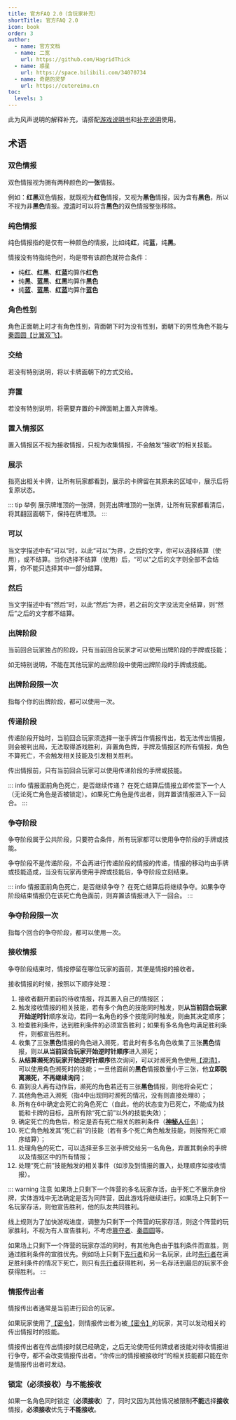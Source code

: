 ```yaml
---
title: 官方FAQ 2.0（含玩家补充）
shortTitle: 官方FAQ 2.0
icon: book
order: 3
author:
  - name: 官方文档
  - name: 二宽
    url: https://github.com/HagridThick
  - name: 惑星
    url: https://space.bilibili.com/34070734
  - name: 奇葩的灵梦
    url: https://cutereimu.cn
toc:
  levels: 3
---
```


此为风声说明的解释补充，请搭配[游戏说明书](how_to_play.md)和[补充说明](detail_rules.md)使用。

## 术语

### 双色情报

双色情报视为拥有两种颜色的**一张**情报。

例如：**红**&zwnj;**黑**双色情报，就既视为**红色**情报，又视为**黑色**情报，因为含有**黑色**，所以不视为非**黑色**情报。[澄清](../card/card.md)时可以将含**黑色**的双色情报整张移除。

### 纯色情报

纯色情报指的是仅有一种颜色的情报，比如纯**红**，纯**蓝**，纯**黑**。

情报没有特指纯色时，均是带有该颜色就符合条件：
- 纯**红**、**红**&zwnj;**黑**、**红**&zwnj;**蓝**均算作**红色**
- 纯**黑**、**蓝**&zwnj;**黑**、**红**&zwnj;**黑**均算作**黑色**
- 纯**蓝**、**蓝**&zwnj;**黑**、**红**&zwnj;**蓝**均算作**蓝色**

### 角色性别

角色正面朝上时才有角色性别，背面朝下时为没有性别，面朝下的男性角色不能与[秦圆圆【比翼双飞】](../skills/extend1.md#q-秦圆圆-风尘侠女)。

### 交给

若没有特别说明，将以卡牌面朝下的方式交给。

### 弃置

若没有特别说明，将需要弃置的卡牌面朝上置入弃牌堆。

### 置入情报区

置入情报区不视为接收情报，只视为收集情报，不会触发“接收”的相关技能。

### 展示

指亮出相关卡牌，让所有玩家都看到，展示的卡牌留在其原来的区域中，展示后将复原状态。

::: tip 举例
展示牌堆顶的一张牌，则亮出牌堆顶的一张牌，让所有玩家都看清后，将其翻回面朝下，保持在牌堆顶。
:::

### 可以

当文字描述中有“可以”时，以此“可以”为界，之后的文字，你可以选择结算（使用），或不结算。当你选择不结算（使用）后，“可以”之后的文字则全部不会结算，你不能只选择其中一部分结算。

### 然后

当文字描述中有“然后”时，以此“然后”为界，若之前的文字没法完全结算，则“然后”之后的文字都不结算。

### 出牌阶段

当前回合玩家独占的阶段，只有当前回合玩家才可以使用出牌阶段的手牌或技能；

如无特别说明，不能在其他玩家的出牌阶段中使用出牌阶段的手牌或技能。

### 出牌阶段限一次

指每个你的出牌阶段，都可以使用一次。

### 传递阶段

传递阶段开始时，当前回合玩家须选择一张手牌当作情报传出，若无法传出情报，则会被判出局，无法取得游戏胜利，弃置角色牌，手牌及情报区的所有情报，角色不算死亡，不会触发相关技能及引发相关胜利。

传出情报前，只有当前回合玩家可以使用传递阶段的手牌或技能。

::: info 情报面前角色死亡，是否继续传递？
在死亡结算后情报立即传至下一个人（无论死亡角色是否被锁定）。如果死亡角色是传出者，则弃置该情报进入下一回合。
:::

### 争夺阶段

争夺阶段属于公共阶段，只要符合条件，所有玩家都可以使用争夺阶段的手牌或技能。

争夺阶段不是传递阶段，不会再进行传递阶段的情报的传递，情报的移动均由手牌或技能造成，当没有玩家再使用手牌或技能后，争夺阶段立刻结束。

::: info 情报面前角色死亡，是否继续争夺？
在死亡结算后将继续争夺。如果争夺阶段结束情报仍在该死亡角色面前，则弃置该情报进入下一回合。
:::

### 争夺阶段限一次

指每个回合的争夺阶段，都可以使用一次。

### 接收情报

争夺阶段结束时，情报停留在哪位玩家的面前，其便是情报的接收者。

接收情报的时候，按照以下顺序处理：
1. 接收者翻开面前的待收情报，将其置入自己的情报区；
2. 触发接收情报的相关技能，若有多个角色的技能同时触发，则**从当前回合玩家开始逆时针**顺序发动，若同一名角色的多个技能同时触发，则由其决定顺序；
3. 检查胜利条件，达到胜利条件的必须宣告胜利；如果有多名角色均满足胜利条件，则都宣告胜利。
4. 收集了三张**黑色**情报的角色进入濒死，若此时有多名角色收集了三张**黑色**情报，则以**从当前回合玩家开始逆时针顺序**进入濒死；
5. **从结算濒死的玩家开始逆时针顺序**依次询问，可以对濒死角色使用[【澄清】](../card/card.md)，可以使用角色濒死时的技能；一旦他面前的**黑色**情报数量小于三张，他**立即脱离濒死，不再继续询问**；
6. 直到没人再有动作后，濒死的角色若还有三张**黑色**情报，则他将会死亡；
7. 其他角色进入濒死（指4中出现同时濒死的情况，没有则直接处理8）；
8. 所有在6中确定会死亡的角色死亡（自此，他的状态变为已死亡，不能成为技能和卡牌的目标，且所有除“死亡前”以外的技能失效）；
9. 确定死亡的角色后，检定是否有死亡相关的胜利条件（[**神秘人**任务](../card/secret_task.md)）；
10. 死亡角色触发其“死亡前”的技能（若有多个死亡角色触发技能，则按照死亡顺序结算）；
11. 处理角色的死亡，可以选择至多三张手牌交给另一名角色，弃置其剩余的手牌以及情报区中的所有情报；
12. 处理“死亡前”技能触发的相关事件（如涉及到情报的置入，处理顺序如接收情报）。

::: warning 注意
如果场上只剩下一个阵营的多名玩家存活，由于死亡不展示身份牌，实体游戏中无法确定是否为同阵营，因此游戏将继续进行。如果场上只剩下一名玩家存活，则他宣告胜利，他的队友共同胜利。

线上规则为了加快游戏进度，调整为只剩下一个阵营的玩家存活，则这个阵营的玩家胜利，不视为有人宣告胜利，不考虑[篡夺者](../card/secret_task.md)、[秦圆圆](../skills/extend1.md#q-秦圆圆-风尘侠女)等。

如果场上只剩下一个阵营的玩家存活的同时，有其他角色由于胜利条件而宣胜，则通过胜利条件的宣胜优先。例如场上只剩下[先行者](../card/secret_task.md)和另一名玩家，此时[先行者](../card/secret_task.md)在满足胜利条件的情况下死亡，则只有[先行者](../card/secret_task.md)获得胜利，另一名存活到最后的玩家不会获得胜利。
:::

### 情报传出者

情报传出者通常是当前进行回合的玩家。

如果玩家使用了[【密令】](../card/card.md)，则情报传出者为被[【密令】](../card/card.md)的玩家，其可以发动相关的传出情报时的技能。

情报传出者在传出情报时就已经确定，之后无论使用任何牌或者技能对待收情报进行争夺，都不会改变情报传出者。“你传出的情报被接收时”的相关技能都只能在你是情报传出者时发动。

### 锁定（必须接收）与不能接收

如果一名角色同时锁定（**必须接收**）了，同时又因为其他情况被限制**不能**选择**接收**情报，**必须接收**优先于**不能接收**。

